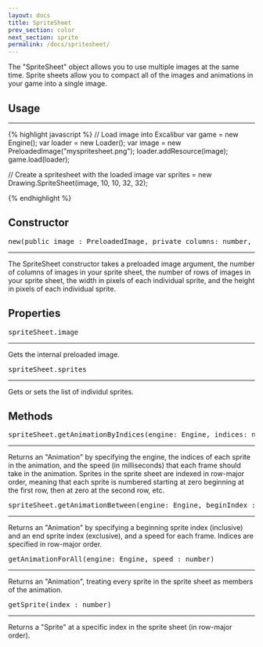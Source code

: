 ```yaml
---
layout: docs
title: SpriteSheet
prev_section: color
next_section: sprite
permalink: /docs/spritesheet/
---
```


The "SpriteSheet" object allows you to use multiple images at the same time. Sprite sheets 
allow you to compact all of the images and animations in your game into a single image.

## Usage
--------
{% highlight javascript %}
// Load image into Excalibur
var game = new Engine();
var loader = new Loader();
var image = new PreloadedImage("myspritesheet.png");
loader.addResource(image);
game.load(loader);

// Create a spritesheet with the loaded image
var sprites = new Drawing.SpriteSheet(image, 10, 10, 32, 32);


{% endhighlight %}


## Constructor 
<pre>new(public image : PreloadedImage, private columns: number, private rows: number, spWidth: number, spHeight: number)</pre>
--------------

The SpriteSheet constructor takes a preloaded image argument, the number of 
columns of images in your sprite sheet, the number of rows of images in your sprite
sheet, the width in pixels of each individual sprite, and the height in pixels
of each individual sprite.

## Properties
<pre>spriteSheet.image</pre>
-------------

Gets the internal preloaded image.

<pre>spriteSheet.sprites</pre>
-------------

Gets or sets the list of individul sprites.

## Methods
<pre>spriteSheet.getAnimationByIndices(engine: Engine, indices: number[], speed : number)</pre>
--------------

Returns an "Animation" by specifying the engine, the indices of each sprite in 
the animation, and the speed (in milliseconds) that each frame should take in the 
animation. Sprites in the sprite sheet are indexed in row-major order, meaning 
that each sprite is numbered starting at zero beginning at the first row, then at zero at 
the second row, etc.

<pre>spriteSheet.getAnimationBetween(engine: Engine, beginIndex : number, endIndex : number, speed : number)</pre>
--------------

Returns an "Animation" by specifying a beginning sprite index (inclusive) and 
an end sprite index (exclusive), and a speed for each frame. Indices are 
specified in row-major order.

<pre>getAnimationForAll(engine: Engine, speed : number)</pre>
---------------

Returns an "Animation", treating every sprite in the sprite sheet as members of the 
animation.

<pre>getSprite(index : number)</pre>
--------------

Returns a "Sprite" at a specific index in the sprite sheet (in row-major order).
